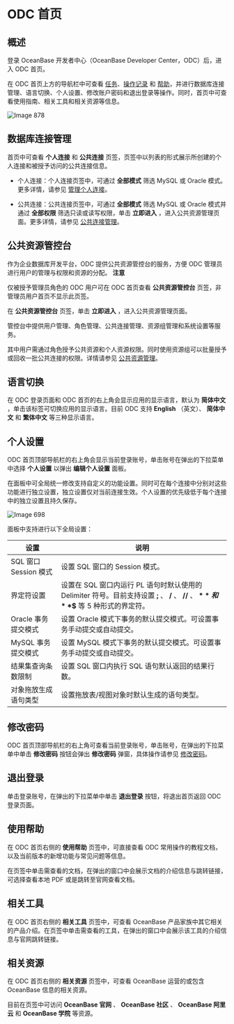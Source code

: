 ODC 首页 
===========================



概述 
-----------------------

登录 OceanBase 开发者中心（OceanBase Developer Center，ODC）后，进入 ODC 首页。

在 ODC 首页上方的导航栏中可查看 [任务](../7.client-odc-user-guide/8.client-odc-task-management/1.client-odc-task-management-overview.md)、[操作记录](../7.client-odc-user-guide/7.view-operation-records.md) 和 [帮助](../7.client-odc-user-guide/11.client-odc-help-center.md)，并进行数据库连接管理、语言切换、个人设置、修改账户密码和退出登录等操作。同时，首页中可查看使用指南、相关工具和相关资源等信息。

![Image 878](https://help-static-aliyun-doc.aliyuncs.com/assets/img/zh-CN/9908008461/p312585.png)

数据库连接管理 
----------------------------

首页中可查看 **个人连接** 和 **公共连接** 页签，页签中以列表的形式展示所创建的个人连接和被授予访问的公共连接信息。

* 个人连接：个人连接页签中，可通过 **全部模式** 筛选 MySQL 或 Oracle 模式。更多详情，请参见 [管理个人连接](3.web-odc-connect-database/2.web-odc-manage-connections.md)。

  

* 公共连接：公共连接页签中，可通过 **全部模式** 筛选 MySQL 或 Oracle 模式并通过 **全部权限** 筛选只读或读写权限，单击 **立即进入** ，进入公共资源管理页面。更多详情，请参见 [公共连接管理](4.web-odc-public-resource-management/3.web-odc-public-resource-permission/1.web-odc-manage-public-connection.md)。

  




公共资源管控台 
----------------------------

作为企业数据库开发平台，ODC 提供公共资源管控台的服务，方便 ODC 管理员进行用户的管理与权限和资源的分配。
**注意**



仅被授予管理员角色的 ODC 用户可在 ODC 首页查看 **公共资源管控台** 页签，非管理员用户首页不显示此页签。

在 **公共资源管控台** 页签，单击 **立即进入** ，进入公共资源管理页面。

管控台中提供用户管理、角色管理、公共连接管理、资源组管理和系统设置等服务。

其中用户需通过角色授予公共资源和个人资源权限。同时使用资源组可以批量授予或回收一批公共连接的权限。详情请参见 [公共资源管理](4.web-odc-public-resource-management/1.web-odc-public-resource-overview.md)。

语言切换 
-------------------------

在 ODC 登录页面和 ODC 首页的右上角会显示应用的显示语言，默认为 **简体中文** ，单击该标签可切换应用的显示语言。目前 ODC 支持 **English** （英文）、 **简体中文** 和 **繁体中文** 等三种显示语言。

个人设置 
-------------------------

ODC 首页顶部导航栏的右上角会显示当前登录账号，单击账号在弹出的下拉菜单中选择 **个人设置** 以弹出 **编辑个人设置** 面板。

在面板中可全局统一修改支持自定义的功能设置。同时可在每个连接中分别对这些功能进行独立设置，独立设置仅对当前连接生效。个人设置的优先级低于每个连接中的独立设置且持久保存。

![Image 698](https://help-static-aliyun-doc.aliyuncs.com/assets/img/zh-CN/9908008461/p281780.png)

面板中支持进行以下全局设置：


|        设置         |                                                 说明                                                 |
|-------------------|----------------------------------------------------------------------------------------------------|
| SQL 窗口 Session 模式 | 设置 SQL 窗口的 Session 模式。                                                                             |
| 界定符设置             | 设置在 SQL 窗口内运行 PL 语句时默认使用的 Delimiter 符号。目前支持设置 **;** 、 **/** 、 **//** 、 **$** 和 **$$** 等 5 种形式的界定符。 |
| Oracle 事务提交模式     | 设置 Oracle 模式下事务的默认提交模式。可设置事务手动提交或自动提交。                                                             |
| MySQL 事务提交模式      | 设置 MySQL 模式下事务的默认提交模式。可设置事务手动提交或自动提交。                                                              |
| 结果集查询条数限制         | 设置 SQL 窗口内执行 SQL 语句默认返回的结果行数。                                                                      |
| 对象拖放生成语句类型        | 设置拖放表/视图对象时默认生成的语句类型。                                                                              |



修改密码 
-------------------------

ODC 首页顶部导航栏的右上角可查看当前登录账号，单击账号，在弹出的下拉菜单中单击 **修改密码** 按钮会弹出 **修改密码** 弹窗，具体操作请参见 [修改密码](1.log-on-to-odc/2.change-password.md)。

退出登录 
-------------------------

单击登录账号，在弹出的下拉菜单中单击 **退出登录** 按钮，将退出首页返回 ODC 登录页面。

使用帮助 
-------------------------

在 ODC 首页右侧的 **使用帮助** 页签中，可直接查看 ODC 常用操作的教程文档，以及当前版本的新增功能与常见问题等信息。

在页签中单击需查看的文档，在弹出的窗口中会展示文档的介绍信息与跳转链接，可选择查看本地 PDF 或是跳转至官网查看文档。

相关工具 
-------------------------

在 ODC 首页右侧的 **相关工具** 页签中，可查看 OceanBase 产品家族中其它相关的产品介绍。在页签中单击需查看的工具，在弹出的窗口中会展示该工具的介绍信息与官网跳转链接。

相关资源 
-------------------------

在 ODC 首页右侧的 **相关资源** 页签中，可查看 OceanBase 运营的或包含 OceanBase 信息的相关资源。

目前在页签中可访问 **OceanBase 官网** 、 **OceanBase 社区** 、 **OceanBase 阿里云** 和 **OceanBase 学院** 等资源。
